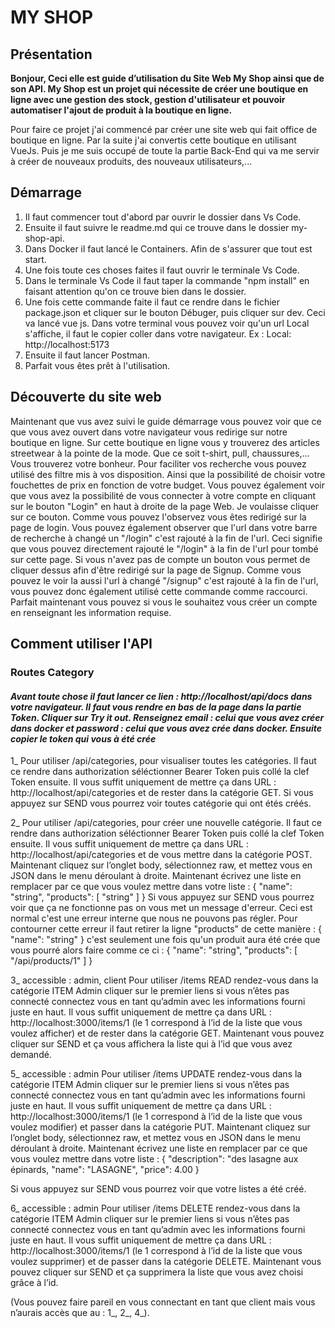 # MY SHOP

## Présentation

**Bonjour, 
Ceci elle est guide d’utilisation du Site Web My Shop ainsi que de son API.
My Shop est un projet qui nécessite de créer une boutique en ligne avec une gestion des stock, gestion d'utilisateur et pouvoir automatiser l'ajout de produit à la boutique en ligne.**

Pour faire ce projet j'ai commencé par créer une site web qui fait office de boutique en ligne. Par la suite j'ai convertis cette boutique en utilisant VueJs. Puis je me suis occupé de toute la partie Back-End qui va me servir à créer de nouveaux produits, des nouveaux utilisateurs,...

## Démarrage
1. Il faut commencer tout d'abord par ouvrir le dossier dans Vs Code.
2. Ensuite il faut suivre le readme.md qui ce trouve dans le dossier my-shop-api.
3. Dans Docker il faut lancé le Containers. Afin de s'assurer que tout est start.
4. Une fois toute ces choses faites il faut ouvrir le terminale Vs Code.
5. Dans le terminale Vs Code il faut taper la commande "npm install" en faisant attention qu'on ce trouve bien dans le dossier.
6. Une fois cette commande faite il faut ce rendre dans le fichier package.json et cliquer sur le bouton Débuger, puis cliquer sur dev. Ceci va lancé vue js. Dans votre terminal vous pouvez voir qu'un url Local s'affiche, il faut le copier coller dans votre navigateur.
Ex : Local:   http://localhost:5173
7. Ensuite il faut lancer Postman.
8. Parfait vous êtes prêt à l'utilisation.

## Découverte du site web
Maintenant que vus avez suivi le guide démarrage vous pouvez voir que ce que vous avez ouvert dans votre navigateur vous redirige sur notre boutique en ligne. Sur cette boutique en ligne vous y trouverez des articles streetwear à la pointe de la mode. Que ce soit t-shirt, pull, chaussures,... Vous trouverez votre bonheur. Pour faciliter vos recherche vous pouvez utilisé des filtre mis à vos disposition. Ainsi que la possibilité de choisir votre fouchettes de prix en fonction de votre budget. Vous pouvez également voir que vous avez la possibilité de vous connecter à votre compte en cliquant sur le bouton "Login" en haut à droite de la page Web. Je voulaisse cliquer sur ce bouton. Comme vous pouvez l'observez vous êtes redirigé sur la page de login. Vous pouvez également observer que l'url dans votre barre de recherche à changé un "/login" c'est rajouté à la fin de l'url. Ceci signifie que vous pouvez directement rajouté le "/login" à la fin de l'url pour tombé sur cette page. Si vous n'avez pas de compte un bouton vous permet de cliquer dessus afin d'être redirigé sur la page de Signup. Comme vous pouvez le voir la aussi l'url à changé "/signup" c'est rajouté à la fin de l'url, vous pouvez donc également utilisé cette commande comme raccourci. Parfait maintenant vous pouvez si vous le souhaitez vous créer un compte en renseignant les information requise.

## Comment utiliser l'API

### Routes Category

#### *Avant toute chose il faut lancer ce lien : http://localhost/api/docs dans votre navigateur. Il faut vous rendre en bas de la page dans la partie Token. Cliquer sur Try it out. Renseignez email : celui que vous avez créer dans docker et password : celui que vous avez crée dans docker. Ensuite copier le token qui vous à été crée*

1_ Pour utiliser /api/categories, pour visualiser toutes les catégories.
Il faut ce rendre dans authorization séléctionner Bearer Token puis collé la clef Token ensuite. Il vous suffit uniquement de mettre ça dans URL : http://localhost/api/categories et de rester dans la catégorie GET. Si vous appuyez sur SEND vous pourrez voir toutes catégorie qui ont étés créés. 

2_ Pour utiliser /api/categories, pour créer une nouvelle catégorie. Il faut ce rendre dans authorization séléctionner Bearer Token puis collé la clef Token ensuite. Il vous suffit uniquement de mettre ça dans URL : http://localhost/api/categories et de vous mettre dans la catégorie POST. Maintenant cliquez sur l’onglet body, sélectionnez raw, et mettez vous en JSON dans le menu déroulant à droite. Maintenant écrivez une liste en remplacer par ce que vous voulez mettre dans votre liste : 
{
  "name": "string",
  "products": [
    "string"
  ]
}
Si vous appuyez sur SEND vous pourrez voir que ça ne fonctionne pas on vous met un message d'erreur. Ceci est normal c'est une erreur interne que nous ne pouvons pas régler. Pour contourner cette erreur il faut retirer la ligne "products" de cette manière :
{
  "name": "string"
}
c'est seulement une fois qu'un produit aura été crée que vous pourré alors faire comme ce ci : 
{
  "name": "string",
  "products": [
    "/api/products/1"
  ]
}

3_ accessible : admin, client
Pour utiliser /items READ rendez-vous dans la catégorie ITEM Admin cliquer sur le premier liens si vous n’êtes pas connecté connectez vous en tant qu’admin avec les informations fourni juste en haut. Il vous suffit uniquement de mettre ça dans URL : http://localhost:3000/items/1  (le 1 correspond à l’id de la liste que vous voulez afficher) et de rester dans la catégorie GET. Maintenant vous pouvez cliquer sur SEND et ça vous affichera la liste qui à l’id que vous avez demandé.

5_ accessible : admin
Pour utiliser /items UPDATE rendez-vous dans la catégorie ITEM Admin cliquer sur le premier liens si vous n’êtes pas connecté connectez vous en tant qu’admin avec les informations fourni juste en haut. Il vous suffit uniquement de mettre ça dans URL : http://localhost:3000/items/1 (le 1 correspond à l’id de la liste que vous voulez modifier) et passer dans la catégorie PUT. Maintenant cliquez sur l’onglet body, sélectionnez raw, et mettez vous en JSON dans le menu déroulant à droite. 
Maintenant écrivez une liste en remplacer par ce que vous voulez mettre dans votre liste : 
{
    "description": "des lasagne aux épinards,
    "name": "LASAGNE",
    "price": 4.00
}

Si vous appuyez sur SEND vous pourrez voir que votre listes a été  créé.

6_ accessible : admin
Pour utiliser /items DELETE rendez-vous dans la catégorie ITEM Admin cliquer sur le premier liens si vous n’êtes pas connecté connectez vous en tant qu’admin avec les informations fourni juste en haut. Il vous suffit uniquement de mettre ça dans URL : http://localhost:3000/items/1 (le 1 correspond à l’id de la liste que vous voulez supprimer) et de passer dans la catégorie DELETE. Maintenant vous pouvez cliquer sur SEND et ça supprimera la liste que vous avez choisi grâce à l’id.

(Vous pouvez faire pareil en vous connectant en tant que client mais vous n’aurais accès que au : 1_, 2_, 4_).


